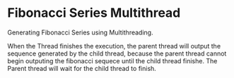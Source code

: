 # Fibonacci Series Multithread
Generating Fibonacci Series using Multithreading.

When the Thread finishes the execution, the parent thread will output the sequence generated by the child thread, because the parent thread cannot begin outputing the fibonacci sequece until the child thread finishe. The Parent thread will wait for the child thread to finish.
